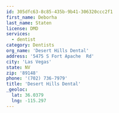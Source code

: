 ```yaml
---
id: 305dfc63-8c85-435b-9b41-306320ccc2f1
first_name: Deborha
last_name: Staten
license: DMD
services:
  - dentist
category: Dentists
org_name: 'Desert Hills Dental'
address: '5475 S Fort Apache  Rd'
city: 'Las Vegas'
state: NV
zip: '89148'
phone: '(702) 736-7979'
title: 'Desert Hills Dental'
_geoloc:
  lat: 36.0379
  lng: -115.297
---
```

